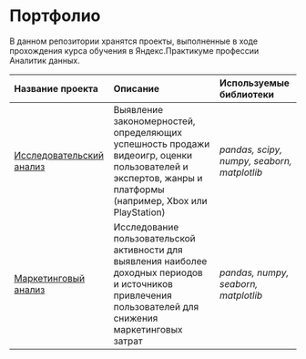 # Портфолио

В данном репозитории хранятся проекты, выполненные в ходе прохождения курса обучения в Яндекс.Практикуме профессии Аналитик данных.

| Название проекта | Описание | Используемые библиотеки | 
| :---------------------- | :---------------------- | :---------------------- |
| [Исследовательский анализ](Marketing%20Analysis%20Project) | Выявление закономерностей, определяющих успешность продажи видеоигр, оценки пользователей и экспертов, жанры и платформы (например, Xbox или PlayStation)| *pandas, scipy, numpy, seaborn, matplotlib* |
| [Маркетинговый анализ](Marketing%20Analysis%20Project) | Исследование пользовательской активности для выявления наиболее доходных периодов и источников привлечения пользователей для снижения маркетинговых затрат| *pandas, numpy, seaborn, matplotlib* |
